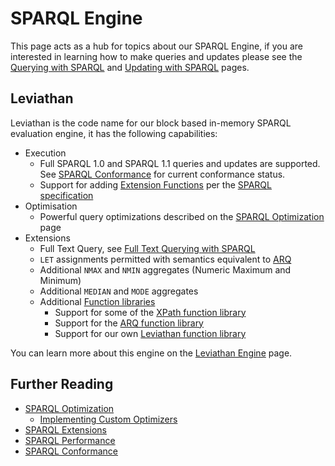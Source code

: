 # SPARQL Engine

This page acts as a hub for topics about our SPARQL Engine, if you are interested in learning how to make queries and updates please see the [Querying with SPARQL](../../user_guide/querying_with_sparql.md) and [Updating with SPARQL](../../user_guide/updating_with_sparql.md) pages.

## Leviathan

Leviathan is the code name for our block based in-memory SPARQL evaluation engine, it has the following capabilities:

* Execution
  * Full SPARQL 1.0 and SPARQL 1.1 queries and updates are supported. See [SPARQL Conformance](conformance.md) for current conformance status.
  * Support for adding [Extension Functions](extension_functions.md) per the [SPARQL specification](http://www.w3.org/TR/sparql11-query/#extensionFunctions)
* Optimisation
  * Powerful query optimizations described on the [SPARQL Optimization](optimization.md) page
* Extensions
  * Full Text Query, see [Full Text Querying with SPARQL](../../user_guide/full_text_querying_with_sparql.md)
  * `LET` assignments permitted with semantics equivalent to [ARQ](http://jena.apache.org/documentation/query/index.html)
  * Additional `NMAX` and `NMIN` aggregates (Numeric Maximum and Minimum)
  * Additional `MEDIAN` and `MODE` aggregates
  * Additional [Function libraries](function_libraries.md)
    * Support for some of the [XPath function library](xpath_functions.md)
    * Support for the [ARQ function library](http://jena.apache.org/documentation/query/library-function.html)
    * Support for our own [Leviathan function library](leviathan_functions.md)

You can learn more about this engine on the [Leviathan Engine](leviathan_engine.md) page.

## Further Reading

* [SPARQL Optimization](optimization.md)
  * [Implementing Custom Optimizers](implementing_custom_optimizers.md)
* [SPARQL Extensions](extensions.md)
* [SPARQL Performance](performance.md)
* [SPARQL Conformance](conformance.md)